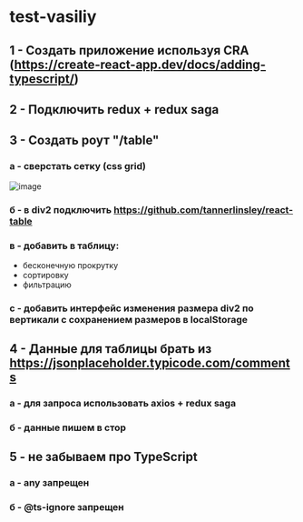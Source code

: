 # test-vasiliy

## 1 - Создать приложение используя **CRA** (https://create-react-app.dev/docs/adding-typescript/)

 ## 2 - Подключить **redux** + **redux saga**

 ## 3 - Создать роут **"/table"**
  
  ### a - сверстать сетку (css grid)
![image](https://user-images.githubusercontent.com/43392281/117521502-79c70f80-aff1-11eb-952a-6d7e5edc0615.png)

  ### б - в **div2** подключить https://github.com/tannerlinsley/react-table
  
  ### в - добавить  в таблицу:
  * бесконечную прокрутку
  * сортировку
  * фильтрацию
 
    
  ### c - добавить интерфейс изменения размера **div2** по вертикали с сохранением размеров в **localStorage**

 ## 4 - Данные для таблицы брать из https://jsonplaceholder.typicode.com/comments
  ### a - для запроса использовать **axios** + **redux saga**
  ### б - данные пишем в стор

 ## 5 - не забываем про **TypeScript**

  ### a - **any** запрещен

  ### б - **@ts-ignore** запрещен

  
